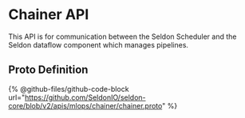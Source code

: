 # Chainer API

This API is for communication between the Seldon Scheduler and the Seldon dataflow component which manages pipelines.

## Proto Definition

{% @github-files/github-code-block url="https://github.com/SeldonIO/seldon-core/blob/v2/apis/mlops/chainer/chainer.proto" %}
